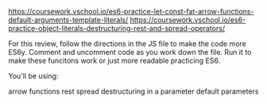 https://coursework.vschool.io/es6-practice-let-const-fat-arrow-functions-default-arguments-template-literals/
https://coursework.vschool.io/es6-practice-object-literals-destructuring-rest-and-spread-operators/

For this review, follow the directions in the JS file to make the code more ES6y. Comment and uncomment code as you work down the file. Run it to make these funcitons work or just more readable practicing ES6.

You'll be using:

arrow functions
rest
spread
destructuring in a parameter
default parameters